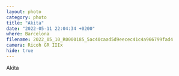 ```yaml
---
layout: photo
category: photo
title: "Akita"
date: "2022-05-11 22:04:34 +0200"
where: Barcelona
filename: 2022_05_10_R0000185_5ac40caad5d9eecec41c4a966799fad4
camera: Ricoh GR IIIx
hide: true
---
```


Akita
